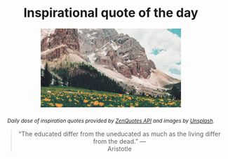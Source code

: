 
<div align="center">

# Inspirational quote of the day

<img src="./data/photo.jpeg" alt="Beautiful nature photo" width="320" height="180">

<sub><i>Daily dose of inspiration quotes provided by [ZenQuotes API](https://zenquotes.io/) and images by [Unsplash](https://unsplash.com/).</i></sub>


<blockquote>&ldquo;The educated differ from the uneducated as much as the living differ from the dead.&rdquo; &mdash; <footer>Aristotle</footer></blockquote>

</div>

